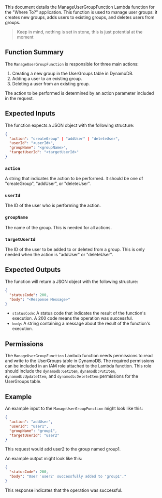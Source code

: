 
This document details the ManageUserGroupFunction Lambda function for the "Where To?" application. This function is used to manage user groups: it creates new groups, adds users to existing groups, and deletes users from groups.

> Keep in mind, nothing is set in stone, this is just potential at the moment 

## Function Summary

The `ManageUserGroupFunction` is responsible for three main actions:

1. Creating a new group in the UserGroups table in DynamoDB.
2. Adding a user to an existing group.
3. Deleting a user from an existing group.

The action to be performed is determined by an action parameter included in the request. 

## Expected Inputs

The function expects a JSON object with the following structure:

```json
{
  "action": "createGroup" | "addUser" | "deleteUser",
  "userId": "<userId>",
  "groupName": "<groupName>",
  "targetUserId": "<targetUserId>"
}
```

### `action`
A string that indicates the action to be performed. It should be one of "createGroup", "addUser", or "deleteUser".

### `userId`
The ID of the user who is performing the action.

### `groupName`
The name of the group. This is needed for all actions.

### `targetUserId`
The ID of the user to be added to or deleted from a group. This is only needed when the action is "addUser" or "deleteUser".

## Expected Outputs

The function will return a JSON object with the following structure:

```json
{
  "statusCode": 200,
  "body": "<Response Message>"
}
```

- `statusCode`: A status code that indicates the result of the function's execution. A 200 code means the operation was successful.
- `body`: A string containing a message about the result of the function's execution.

## Permissions

The `ManageUserGroupFunction` Lambda function needs permissions to read and write to the UserGroups table in DynamoDB. The required permissions can be included in an IAM role attached to the Lambda function. This role should include the `dynamodb:GetItem`, `dynamodb:PutItem`, `dynamodb:UpdateItem`, and `dynamodb:DeleteItem` permissions for the UserGroups table.

## Example

An example input to the `ManageUserGroupFunction` might look like this:

```json
{
  "action": "addUser",
  "userId": "user1",
  "groupName": "group1",
  "targetUserId": "user2"
}
```

This request would add user2 to the group named group1.

An example output might look like this:

```json
{
  "statusCode": 200,
  "body": "User 'user2' successfully added to 'group1'."
}
```

This response indicates that the operation was successful.
